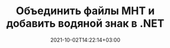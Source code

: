 ---
############################# Static ############################
layout: "autogen-gist"
date: 2021-10-02T14:22:14+03:00
draft: false
path: "ru/total/net/merger/mht/"
other_out_formats: "PDF DOC DOCX DOCM DOT DOTM DOTX RTF TXT XLS XLSB XLSM XLSX XLT XLTM XLTX XLAM CSV TSV PPT PPTX PPS PPSX VDX VSDM VSDX VSSM VSSX VSTM VSTX VSX VTX ONE HTML MHT MHTML ODP ODS ODT OTP OTT EPUB ERR PS TEX XPS"
ad_headline: "Объединение и разделение файлов MHT | С#"
ad_description: "Эффективно объединяйте, разделяйте, перемещайте, удаляйте, меняйте местами, поворачивайте и извлекайте страницы файлов MHT в .NET"

############################# Head ############################
head_title: "Слияние и разделение файлов MHT в C# .NET и добавление водяных знаков"
head_description: "Библиотека объединения документов C# .NET для объединения нескольких файлов MHT в один или разделения одного файла MHT на несколько файлов. Также перемещайте, удаляйте, поворачивайте, меняйте местами и извлекайте страницы из документов."

############################# Header ############################
title: "Объединить файлы MHT и добавить водяной знак в .NET"
description: "API слияния документов C# .NET для объединения нескольких файлов MHT в один файл путем объединения выбранного количества страниц или диапазона страниц из нескольких исходных документов в один. Выполняйте операции с одним документом, такие как перемещение, удаление, поворот, обмен и извлечение страниц или разделение одного документа MHT на несколько результирующих документов."

############################# SubMenu ############################
submenu:
    enable: false

############################# Content ############################
content:
    enable: true
    block:
    - title_left: "Объединить файлы MHT и добавить водяной знак в C#"
      content_left: |
          Объединяйте файлы MHT в C# .NET и добавляйте текстовые или графические водяные знаки в единый результирующий документ в приложениях .NET (C#, VB.NET, ASP.NET и .NET Core).

          -   Создать **Merger** с входным документом
          -   Вызовите метод **Join** экземпляра класса **Merger** и передайте второй путь к исходному документу.
          -   Вызовите метод **Save** экземпляра класса **Merger**, чтобы сохранить объединенный документ.
          -   Iсоздать **Watermarker** с объединенным документом, созданным выше
          -   Create the **TextWatermark** object & set watermark properties
          -   Добавить водяной знак и сохранить документ с водяным знаком
          
      title_right: "Инструкции по загрузке и установке API"
      content_right: |
          Пространства имен `GroupDocs.Merger` и `GroupDocs.Watermark` необходимы для выполнения операций слияния отдельных и нескольких документов в PDF, Microsoft Office, HTML, OpenDocument и многих других форматах документов. Изучите другие [API .NET для документов Office](https://products.conholdate.com/ru/total/net/), предлагаемые Conholdate.Total.
          
          Получите соответствующие файлы сборки из [загрузок](https://downloads.conholdate.com/total/net) или загрузите весь пакет из [Nuget](https://www.nuget.org/packages/Conholdate.Total/), чтобы добавить Conholdate.Total прямо в вашу рабочую область.
          
      gisthash: "b0bd7c35dc5a889a10fb5b032952710a"
      gistfile: "join-multiple-pdf-documents-into-one-and-add-text-watermark.cs"

    - title_left: "Разделить файл MHT и добавить водяные знаки в .NET"
      content_left: |
          Разделите один документ MHT на несколько независимых документов и вставьте изображения или текстовые водяные знаки в каждый из разделенных файлов с помощью C# .NET.

          -   Создать **Watermarker** с разделенным документом
          -   Создайте экземпляр шрифта водяного знака, создайте объект **TextWatermark** и установите свойства водяного знака
          -   Добавить водяной знак и сохранить документ с водяным знаком
          -   Установите выходной путь, по которому файлы будут сохранены после разделения
          -   Создать экземпляр объекта **SplitOptions** с путем к разделяемому файлу и количеству страниц, которые необходимо разделить.
          -   Создайте объект **Merger** с входным документом и разделите его с помощью **SplitOptions**
        
      title_right: "Операции по изменению одного документа"
      content_right: |
          Выполняйте многофункциональные функции работы с документами в различных форматах документов, таких как Word, электронные таблицы Excel, презентации, RTF, PDF, Visio, HTML, OneNote, XPS и многих других, добавив всего несколько строк кода C#.

          Основные операции с одним документом включают перемещение страниц в документе в новое положение, удаление одной страницы или коллекции или выбранных страниц, перестановку позиций страниц, извлечение определенных страниц из документа, изменение ориентации страницы в книжной или альбомной ориентации и поворот. страницы исходного документа под углом 90, 180 или 270 градусов.
          
      gisthash: "d6abb787afd61e25cc82008968907d83"
      gistfile: "add-watermark-to-a-single-document-and-split-the-document-to-multiple-documents.cs"

    - title_left: "Как объединить Word, Excel, PPTX в PDF?"
      content_left: |
          Программное объединение нескольких типов документов, таких как **Word** (DOC/DOCX), **Excel** (XLS/XLSX) и **PowerPoint** (PPT/PPTX), в один компактный PDF-файл на C# .NET Приложения, сохраняющие тот же текст, форматирование и структуру макета в результирующем документе.

          -   Создание экземпляра **Merger** с входным PDF-документом
          -   Вызвать метод **Join** экземпляра класса **Merger** и передать пути к документам один за другим.
          -   Вызовите метод **Save**, чтобы объединить все документы в один файл PDF.
        
      title_right: "Представление изображения страниц документа"
      content_right: |
          Объединяйте все популярные форматы файлов документов и создавайте графическое представление объединенных страниц документов в форматах **PNG**, **JPG** или **BMP**. Вы можете легко просмотреть весь документ в целом или отобразить некоторые определенные страницы на основе номеров страниц или диапазонов страниц.

          Присоединяйтесь к популярным форматам файлов документов в различных операционных системах, таких как Windows, Linux или macOS, при использовании таких платформ, как Windows Azure, Mono и Xamarin.
          
      gisthash: "a00735d92095357e41ebffd51ac75abb"
      gistfile: "merge-word-excel-powerpoint-documents-into-one-pdf-file.cs"

############################# About Formats ############################
about_formats:
    enable: false
############################# More Formats ############################
more_formats:
    enable: true
    auto: false
    other_out_formats: PDF DOC DOCX DOCM DOT DOTM DOTX RTF TXT XLS XLSB XLSM XLSX XLT XLTM XLTX XLAM CSV TSV PPT PPTX PPS PPSX VDX VSDM VSDX VSSM VSSX VSTM VSTX VSX VTX ONE HTML MHT MHTML ODP ODS ODT OTP OTT EPUB ERR PS TEX XPS
############################# Back to top ###############################
back_to_top:
  enable: true
---